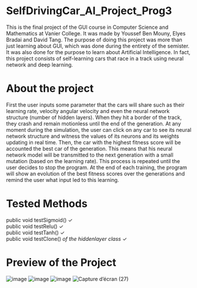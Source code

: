# SelfDrivingCar_AI_Project_Prog3

This is the final project of the GUI course in Computer Science and Mathematics at Vanier College. 
It was made by Youssef Ben Mouny, Elyes Bradai and David Tang. 
The purpose of doing this project was more than just learning about GUI, which was done during the entirety of the semister.
It was also done for the purpose to learn about Artificial Intelligence. In fact, this project consists of self-learning cars that race in a track using neural network and deep learning.

# About the project
First the user inputs some parameter that the cars will share such as their learning rate, velocity angular velocity and even the neural network structure (number of hidden layers). When they hit a border of the track, they crash and remain motionless until the end of the generation. At any moment during the simulation, the user can click on any car to see its neural network structure and witness the values of its neurons and its weights updating in real time. Then, the car with the highest fitness score will be accounted the best car of the generation. This means that his neural network model will be transmitted to the next generation with a small mutation (based on the learning rate). This process is repeated until the user decides to stop the program. At the end of each training, the program will show an evolution of the best fitness scores over the generations and remind the user what input led to this learning. 

# Tested Methods
public void testSigmoid() ✓ <br />
public void testRelu() ✓ <br />
public void testTanh() ✓ <br />
public void testClone() *of the hiddenlayer class* ✓

# Preview of the Project
![image](https://github.com/youssefjango/SelfDrivingCar_AI_Project_Prog3/assets/76130774/76ab5701-0e81-4280-b5ee-487c63973f4d)
![image](https://github.com/youssefjango/SelfDrivingCar_AI_Project_Prog3/assets/76130774/903a7ddb-d40d-407a-9675-02df63e88b62)
![image](https://github.com/youssefjango/SelfDrivingCar_AI_Project_Prog3/assets/76130774/3e8b9452-96c5-423b-91d4-dc0efed5f14f)
![Capture d’écran (27)](https://github.com/youssefjango/SelfDrivingCar_AI_Project_Prog3/assets/76130774/73d24b47-7307-49f3-8751-4380a45d43d7)









